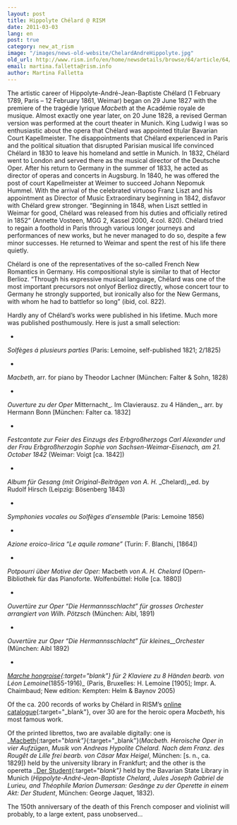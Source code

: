 ```yaml
---
layout: post
title: Hippolyte Chélard @ RISM
date: 2011-03-03
lang: en
post: true
category: new_at_rism
image: "/images/news-old-website/ChelardAndreHippolyte.jpg"
old_url: http://www.rism.info/en/home/newsdetails/browse/64/article/64/hippolyte-chelard-rism.html
email: martina.falletta@rism.info
author: Martina Falletta
---
```


The artistic career of Hippolyte-André-Jean-Baptiste Chélard (1 February 1789, Paris – 12 February 1861, Weimar) began on 29 June 1827 with the premiere of the tragédie lyrique _Macbeth_ at the Académie royale de musique. Almost exactly one year later, on 20 June 1828, a revised German version was performed at the court theater in Munich. King Ludwig I was so enthusiastic about the opera that Chélard was appointed titular Bavarian Court Kapellmeister. The disappointments that Chélard experienced in Paris and the political situation that disrupted Parisian musical life convinced Chélard in 1830 to leave his homeland and settle in Munich. In 1832, Chélard went to London and served there as the musical director of the Deutsche Oper. After his return to Germany in the summer of 1833, he acted as director of operas and concerts in Augsburg. In 1840, he was offered the post of court Kapellmeister at Weimer to succeed Johann Nepomuk Hummel. With the arrival of the celebrated virtuoso Franz Liszt and his appointment as Director of Music Extraordinary beginning in 1842, disfavor with Chélard grew stronger. “Beginning in 1848, when Liszt settled in Weimar for good, Chélard was released from his duties and officially retired in 1852” (Annette Vosteen, MGG 2, Kassel 2000, 4:col. 820). Chélard tried to regain a foothold in Paris through various longer journeys and performances of new works, but he never managed to do so, despite a few minor successes. He returned to Weimar and spent the rest of his life there quietly.

Chélard is one of the representatives of the so-called French New Romantics in Germany. His compositional style is similar to that of Hector Berlioz. “Through his expressive musical language, Chélard was one of the most important precursors not onlyof Berlioz directly, whose concert tour to Germany he strongly supported, but ironically also for the New Germans, with whom he had to battlefor so long” (ibid, col. 822).

Hardly any of Chélard’s works were published in his lifetime. Much more was published posthumously. Here is just a small selection:

-

_Solfèges á plusieurs parties_ (Paris: Lemoine, self-published 1821; 2/1825)

-

_Macbeth_, arr. for piano by Theodor Lachner (München: Falter & Sohn, 1828)

-

_Ouverture zu der Oper_ Mitternacht_. Im Clavierausz. zu 4 Händen_, arr. by Hermann Bonn [München: Falter ca. 1832]

-

_Festcantate zur Feier des Einzugs des Erbgroßherzogs Carl Alexander und der Frau Erbgroßherzogin Sophie von Sachsen-Weimar-Eisenach, am 21. October 1842_ (Weimar: Voigt [ca. 1842])

-

_Album für Gesang (mit Original-Beiträgen von A. H._ _Chelard),_ed. by Rudolf Hirsch (Leipzig: Bösenberg 1843)

-

_Symphonies vocales ou Solfèges d'ensemble_ (Paris: Lemoine 1856)

-

_Azione eroico-lirica “Le aquile romane”_ (Turin: F. Blanchi, [1864])

-

_Potpourri über Motive der Oper:_ Macbeth _von A. H. Chelard_ (Opern-Bibliothek für das Pianoforte. Wolfenbüttel: Holle [ca. 1880])

-

_Ouvertüre zur Oper “Die Hermannsschlacht” für grosses Orchester arrangiert von Wilh. Pötzsch_ (München: Aibl, 1891)

-

_Ouvertüre zur Oper “Die Hermannsschlacht” für kleines__Orchester_ (München: Aibl 1892)

-

_[Marche hongroise](http://gallica.bnf.fr/ark:/12148/bpt6k3954851){:target="_blank"} für 2 Klaviere zu 8 Händen bearb. von Léon Lemoine__(1855-1916)_ (Paris, Bruxelles: H. Lemoine [1905]; Impr. A. Chaimbaud; New edition: Kempten: Helm & Baynov 2005)


Of the ca. 200 records of works by Chélard in RISM’s [online catalogue](https://opac.rism.info/search?View=rism&author=Hippolyte+Ch%C3%A9lard){:target="_blank"}, over 30 are for the heroic opera _Macbeth_, his most famous work.

Of the printed librettos, two are available digitally: one is _[Macbeth](http://publikationen.ub.uni-frankfurt.de/volltexte/2008/110603/){:target="_blank"}_[](http://publikationen.ub.uni-frankfurt.de/volltexte/2008/110603/){:target="_blank"}(_Macbeth. Heroische Oper in vier Aufzügen, Musik von Andreas Hypolite Chelard. Nach dem Franz. des Rougêt de Lille frei bearb. von Cäsar Max Heigel_, München: [s. n., ca. 1829]) held by the university library in Frankfurt; and the other is the operetta _[Der Student](http://daten.digitale-sammlungen.de/bsb00054329/image_1){:target="_blank"}_ held by the Bavarian State Library in Munich (_Hippolyte-André-Jean-Baptiste Chelard,_ _Jules Joseph Gabriel de Lurieu, and Théophile Marion Dumersan: Gesänge zu der Operette in einem Akt: Der Student_, München: George Jaquet, 1832).

The 150th anniversary of the death of this French composer and violinist will probably, to a large extent, pass unobserved...
